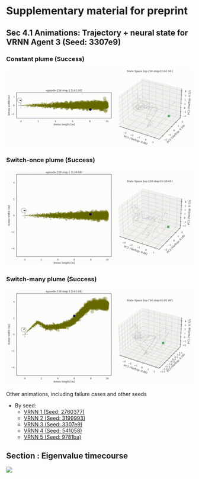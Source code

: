 # Supplementary material for preprint

## Sec 4.1 Animations: Trajectory + neural state for VRNN Agent 3 (Seed: 3307e9)

### Constant plume (Success)
![](supp/3307e9/constantx5b5_merged_common_ep236.gif)

### Switch-once plume (Success)
![](supp/3307e9/switch45x5b5_merged_common_ep228.gif)

### Switch-many plume (Success)
![](supp/3307e9/noisy3x5b5_merged_common_ep154.gif)


Other animations, including failure cases and other seeds
* By seed:
  * [VRNN 1 (Seed: 2760377)](VRNN1.md) 
  * [VRNN 2 (Seed: 3199993)](VRNN2.md) 
  * [VRNN 3 (Seed: 3307e9)](VRNN3.md) 
  * [VRNN 4 (Seed: 541058)](VRNN4.md) 
  * [VRNN 5 (Seed: 9781ba)](VRNN5.md) 

## Section : Eigenvalue timecourse 
![](supp/3307e9/constantx5b5_merged_common_ep102.gif)
